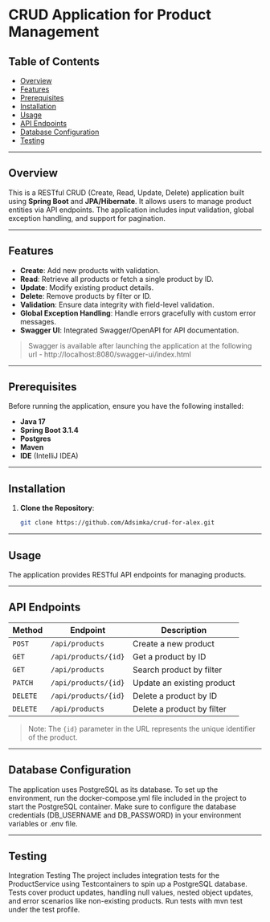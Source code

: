 # CRUD Application for Product Management

## Table of Contents
- [Overview](#overview)
- [Features](#features)
- [Prerequisites](#prerequisites)
- [Installation](#installation)
- [Usage](#usage)
- [API Endpoints](#api-endpoints)
- [Database Configuration](#database-configuration)
- [Testing](#testing)

---

## Overview

This is a RESTful CRUD (Create, Read, Update, Delete) application built using **Spring Boot** and **JPA/Hibernate**. It allows users to manage product entities via API endpoints. The application includes input validation, global exception handling, and support for pagination.

---

## Features

- **Create**: Add new products with validation.
- **Read**: Retrieve all products or fetch a single product by ID.
- **Update**: Modify existing product details.
- **Delete**: Remove products by filter or ID.
- **Validation**: Ensure data integrity with field-level validation.
- **Global Exception Handling**: Handle errors gracefully with custom error messages.
- **Swagger UI**: Integrated Swagger/OpenAPI for API documentation.
> Swagger is available after launching the application at the following url - http://localhost:8080/swagger-ui/index.html

---

## Prerequisites

Before running the application, ensure you have the following installed:

- **Java 17**
- **Spring Boot 3.1.4**
- **Postgres**
- **Maven**
- **IDE** (IntelliJ IDEA)

---

## Installation

1. **Clone the Repository**:
   ```bash
   git clone https://github.com/Adsimka/crud-for-alex.git
   
---

## Usage

The application provides RESTful API endpoints for managing products. 


---


## API Endpoints

| Method   | Endpoint               | Description                 |
|----------|------------------------|-----------------------------|
| `POST`   | `/api/products`        | Create a new product        |
| `GET`    | `/api/products/{id}`   | Get a product by ID         |
| `GET`    | `/api/products`        | Search product by filter    |
| `PATCH`  | `/api/products/{id}`   | Update an existing product  |
| `DELETE` | `/api/products/{id}`   | Delete a product by ID      |
| `DELETE` | `/api/products`        | Delete a product by filter  |

> Note: The `{id}` parameter in the URL represents the unique identifier of the product.

---

## Database Configuration
The application uses PostgreSQL as its database. To set up the environment, run the docker-compose.yml file included in the project to start the PostgreSQL container. Make sure to configure the database credentials (DB_USERNAME and DB_PASSWORD) in your environment variables or .env file.

---

## Testing

Integration Testing
The project includes integration tests for the ProductService using Testcontainers to spin up a PostgreSQL database. Tests cover product updates, handling null values, nested object updates, and error scenarios like non-existing products. Run tests with mvn test under the test profile.
